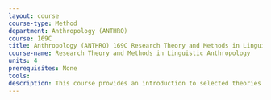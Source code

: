 ```yaml
---
layout: course 
course-type: Method
department: Anthropology (ANTHRO)
course: 169C
title: Anthropology (ANTHRO) 169C Research Theory and Methods in Linguistic Anthropology
course-name: Research Theory and Methods in Linguistic Anthropology
units: 4
prerequisites: None
tools: 
description: This course provides an introduction to selected theories and methods in Linguistic Anthropology, with a focus on topics of relevance to ethnographic fieldwork. Readings and lectures are organized into three modules - Linguistic categories and their consequences for thought, the effects of social context on meaning, and the empirical basis of research on language.
---
```

